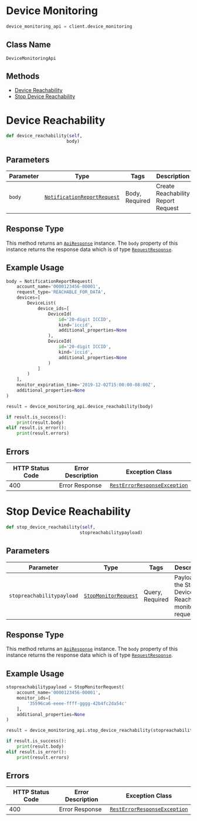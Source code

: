 # Device Monitoring

```python
device_monitoring_api = client.device_monitoring
```

## Class Name

`DeviceMonitoringApi`

## Methods

* [Device Reachability](../../doc/controllers/device-monitoring.md#device-reachability)
* [Stop Device Reachability](../../doc/controllers/device-monitoring.md#stop-device-reachability)


# Device Reachability

```python
def device_reachability(self,
                       body)
```

## Parameters

| Parameter | Type | Tags | Description |
|  --- | --- | --- | --- |
| `body` | [`NotificationReportRequest`](../../doc/models/notification-report-request.md) | Body, Required | Create Reachability Report Request |

## Response Type

This method returns an [`ApiResponse`](../../doc/api-response.md) instance. The `body` property of this instance returns the response data which is of type [`RequestResponse`](../../doc/models/request-response.md).

## Example Usage

```python
body = NotificationReportRequest(
    account_name='0000123456-00001',
    request_type='REACHABLE_FOR_DATA',
    devices=[
        DeviceList(
            device_ids=[
                DeviceId(
                    id='20-digit ICCID',
                    kind='iccid',
                    additional_properties=None
                ),
                DeviceId(
                    id='20-digit ICCID',
                    kind='iccid',
                    additional_properties=None
                )
            ]
        )
    ],
    monitor_expiration_time='2019-12-02T15:00:00-08:00Z',
    additional_properties=None
)

result = device_monitoring_api.device_reachability(body)

if result.is_success():
    print(result.body)
elif result.is_error():
    print(result.errors)
```

## Errors

| HTTP Status Code | Error Description | Exception Class |
|  --- | --- | --- |
| 400 | Error Response | [`RestErrorResponseException`](../../doc/models/rest-error-response-exception.md) |


# Stop Device Reachability

```python
def stop_device_reachability(self,
                            stopreachabilitypayload)
```

## Parameters

| Parameter | Type | Tags | Description |
|  --- | --- | --- | --- |
| `stopreachabilitypayload` | [`StopMonitorRequest`](../../doc/models/stop-monitor-request.md) | Query, Required | Payload for the Stop Device Reachability monitors request. |

## Response Type

This method returns an [`ApiResponse`](../../doc/api-response.md) instance. The `body` property of this instance returns the response data which is of type [`RequestResponse`](../../doc/models/request-response.md).

## Example Usage

```python
stopreachabilitypayload = StopMonitorRequest(
    account_name='0000123456-00001',
    monitor_ids=[
        '35596ca6-eeee-ffff-gggg-42b4fc2da54c'
    ],
    additional_properties=None
)

result = device_monitoring_api.stop_device_reachability(stopreachabilitypayload)

if result.is_success():
    print(result.body)
elif result.is_error():
    print(result.errors)
```

## Errors

| HTTP Status Code | Error Description | Exception Class |
|  --- | --- | --- |
| 400 | Error Response | [`RestErrorResponseException`](../../doc/models/rest-error-response-exception.md) |


